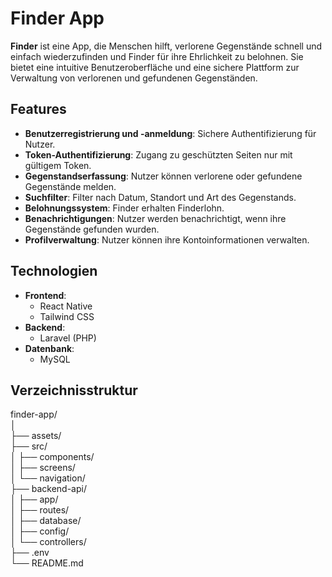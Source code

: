# Finder App

**Finder** ist eine App, die Menschen hilft, verlorene Gegenstände schnell und einfach wiederzufinden und Finder für ihre Ehrlichkeit zu belohnen. Sie bietet eine intuitive Benutzeroberfläche und eine sichere Plattform zur Verwaltung von verlorenen und gefundenen Gegenständen.

## Features

- **Benutzerregistrierung und -anmeldung**: Sichere Authentifizierung für Nutzer.
- **Token-Authentifizierung**: Zugang zu geschützten Seiten nur mit gültigem Token.
- **Gegenstandserfassung**: Nutzer können verlorene oder gefundene Gegenstände melden.
- **Suchfilter**: Filter nach Datum, Standort und Art des Gegenstands.
- **Belohnungssystem**: Finder erhalten Finderlohn.
- **Benachrichtigungen**: Nutzer werden benachrichtigt, wenn ihre Gegenstände gefunden wurden.
- **Profilverwaltung**: Nutzer können ihre Kontoinformationen verwalten.

## Technologien

- **Frontend**: 
  - React Native
  - Tailwind CSS
- **Backend**:
  - Laravel (PHP)
- **Datenbank**:
  - MySQL

## Verzeichnisstruktur

finder-app/<br>
│<br>
├── assets/<br>
├── src/<br>
│   ├── components/<br>
│   ├── screens/<br>
│   └── navigation/<br>
├── backend-api/<br>
│   ├── app/<br>
│   ├── routes/<br>
│   ├── database/<br>
│   ├── config/<br>
│   └── controllers/<br>
├── .env<br>
└── README.md<br>
